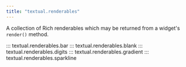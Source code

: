 ```yaml
---
title: "textual.renderables"
---
```


A collection of Rich renderables which may be returned from a widget's `render()` method.

::: textual.renderables.bar
::: textual.renderables.blank
::: textual.renderables.digits
::: textual.renderables.gradient
::: textual.renderables.sparkline
